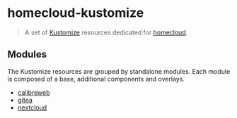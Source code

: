 # homecloud-kustomize

> A set of [Kustomize] resources dedicated for [homecloud].

[Kustomize]: https://kustomize.io
[homecloud]: https://github.com/tmorin/homecloud-ansible

## Modules

The Kustomize resources are grouped by standalone modules.
Each module is composed of a base, additional components and overlays.

- [calibreweb](modules/calibreweb)
- [gitea](modules/gitea)
- [nextcloud](modules/nextcloud)
